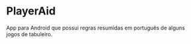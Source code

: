 # PlayerAid

App para Android que possui regras resumidas em português de alguns jogos de tabuleiro.
